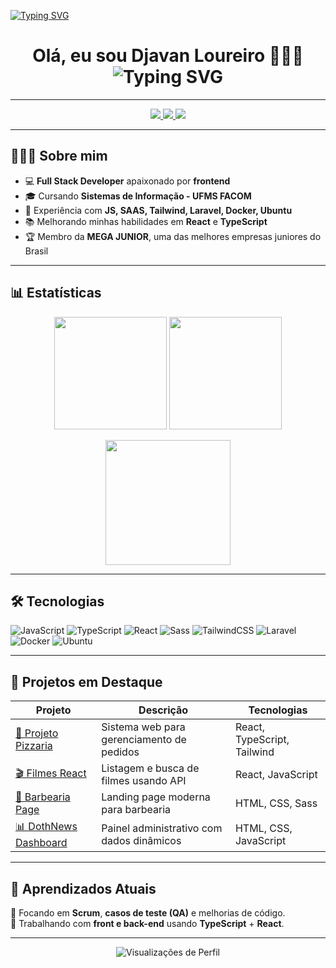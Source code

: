 [![Typing SVG](https://readme-typing-svg.herokuapp.com?font=Fira+Code&pause=1000&color=F72424&random=false&width=435&lines=Hello+Wolrd+%F0%9F%91%8B%F0%9F%8F%BE;Welcome+to+my+GitHub)](https://git.io/typing-svg)

<h1 align="center">
  Olá, eu sou Djavan Loureiro 👨🏾‍💻  
  <img src="https://readme-typing-svg.herokuapp.com?font=Fira+Code&size=22&pause=1000&color=F72424&width=435&lines=Full+Stack+Developer;React+%26+TypeScript+Enthusiast;Sempre+aprendendo+novas+tecnologias" alt="Typing SVG" />
</h1>

---

<p align="center">
  <a href="https://linkedin.com/in/seu-perfil">
    <img src="https://img.shields.io/badge/-LinkedIn-%230077B5?style=for-the-badge&logo=linkedin&logoColor=white">
  </a>
  <a href="mailto:seuemail@gmail.com">
    <img src="https://img.shields.io/badge/-Email-%23EA4335?style=for-the-badge&logo=gmail&logoColor=white">
  </a>
  <a href="https://github.com/DjavanGabriel123">
    <img src="https://img.shields.io/badge/-GitHub-%2312100E?style=for-the-badge&logo=github&logoColor=white">
  </a>
</p>

---

## 👨🏾‍💻 Sobre mim
- 💻 **Full Stack Developer** apaixonado por **frontend**
- 🎓 Cursando **Sistemas de Informação - UFMS FACOM**
- 🚀 Experiência com **JS, SAAS, Tailwind, Laravel, Docker, Ubuntu**
- 📚 Melhorando minhas habilidades em **React** e **TypeScript**
- 🏆 Membro da **MEGA JUNIOR**, uma das melhores empresas juniores do Brasil

---

## 📊 Estatísticas
<p align="center">
  <img height="180em" src="https://github-readme-stats.vercel.app/api?username=DjavanGabriel123&show_icons=true&theme=tokyonight" />
  <img height="180em" src="https://github-readme-streak-stats.herokuapp.com/?user=DjavanGabriel123&theme=tokyonight" />
</p>

<p align="center">
  <img height="200" src="https://github-readme-stats.vercel.app/api/top-langs/?username=DjavanGabriel123&langs_count=8&theme=tokyonight&layout=compact&hide=html,blade,scss" />
</p>

---

## 🛠️ Tecnologias
![JavaScript](https://img.shields.io/badge/-JavaScript-F7DF1E?style=flat-square&logo=javascript&logoColor=000)
![TypeScript](https://img.shields.io/badge/-TypeScript-3178C6?style=flat-square&logo=typescript&logoColor=fff)
![React](https://img.shields.io/badge/-React-61DAFB?style=flat-square&logo=react&logoColor=000)
![Sass](https://img.shields.io/badge/-Sass-CC6699?style=flat-square&logo=sass&logoColor=fff)
![TailwindCSS](https://img.shields.io/badge/-TailwindCSS-38B2AC?style=flat-square&logo=tailwind-css&logoColor=fff)
![Laravel](https://img.shields.io/badge/-Laravel-FF2D20?style=flat-square&logo=laravel&logoColor=fff)
![Docker](https://img.shields.io/badge/-Docker-2496ED?style=flat-square&logo=docker&logoColor=fff)
![Ubuntu](https://img.shields.io/badge/-Ubuntu-E95420?style=flat-square&logo=ubuntu&logoColor=fff)

---

## 🚀 Projetos em Destaque
| Projeto | Descrição | Tecnologias |
|---------|-----------|-------------|
| [🍕 Projeto Pizzaria](https://github.com/DjavanGabriel123/projeto-pizzaria) | Sistema web para gerenciamento de pedidos | React, TypeScript, Tailwind |
| [🎬 Filmes React](https://github.com/DjavanGabriel123/filmes-react) | Listagem e busca de filmes usando API | React, JavaScript |
| [💈 Barbearia Page](https://github.com/DjavanGabriel123/Barbearia-Page) | Landing page moderna para barbearia | HTML, CSS, Sass |
| [📊 DothNews Dashboard](https://github.com/DjavanGabriel123/DothNews-Dashboard) | Painel administrativo com dados dinâmicos | HTML, CSS, JavaScript |

---

## 📌 Aprendizados Atuais
📍 Focando em **Scrum**, **casos de teste (QA)** e melhorias de código.  
📍 Trabalhando com **front e back-end** usando **TypeScript** + **React**.

---

<p align="center">
  <img src="https://komarev.com/ghpvc/?username=DjavanGabriel123&label=Visualizações%20de%20Perfil&color=blueviolet&style=flat" alt="Visualizações de Perfil" />
</p>
